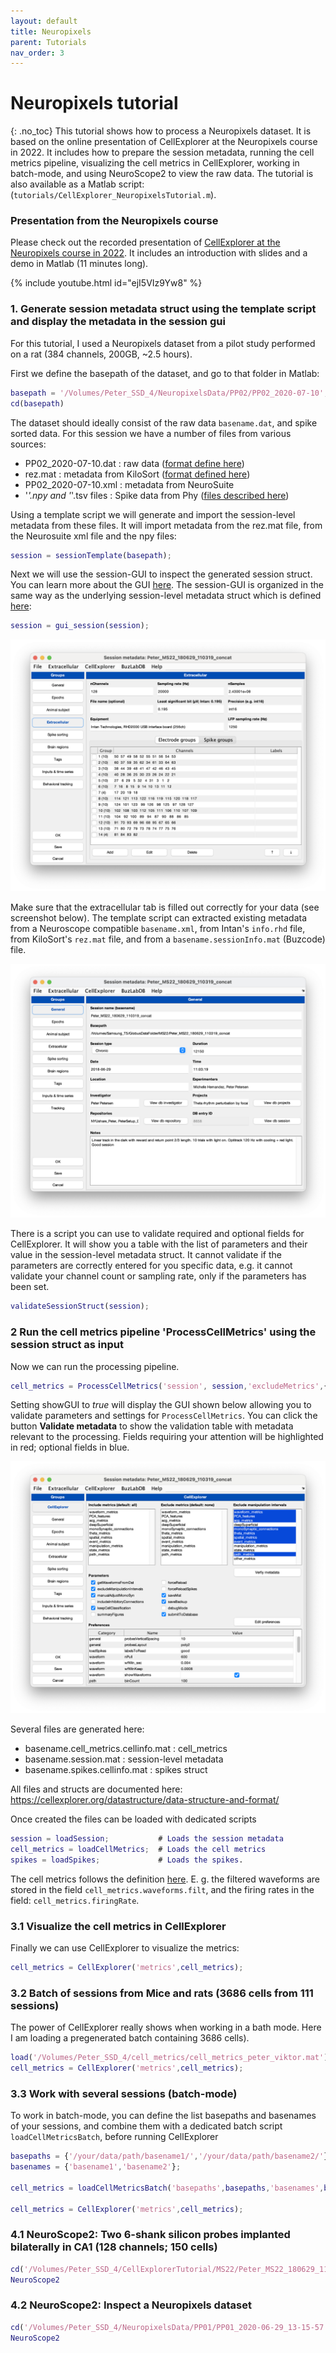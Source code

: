 ```yaml
---
layout: default
title: Neuropixels
parent: Tutorials
nav_order: 3
---
```

# Neuropixels tutorial
{: .no_toc}
This tutorial shows how to process a Neuropixels dataset. It is based on the online presentation of CellExplorer at the Neuropixels course in 2022. It includes how to prepare the session metadata, running the cell metrics pipeline, visualizing the cell metrics in CellExplorer, working in batch-mode, and using NeuroScope2 to view the raw data. The tutorial is also available as a Matlab script: (`tutorials/CellExplorer_NeuropixelsTutorial.m`).

### Presentation from the Neuropixels course

Please check out the recorded presentation of [CellExplorer at the Neuropixels course in 2022](https://www.youtube.com/watch?v=ejI5VIz9Yw8). It includes an introduction with slides and a demo in Matlab (11 minutes long).

{% include youtube.html id="ejI5VIz9Yw8" %}

### 1. Generate session metadata struct using the template script and display the metadata in the session gui
For this tutorial, I used a Neuropixels dataset from a pilot study performed on a rat (384 channels, 200GB, ~2.5 hours). 


First we define the basepath of the dataset, and go to that folder in Matlab:
```m
basepath = '/Volumes/Peter_SSD_4/NeuropixelsData/PP02/PP02_2020-07-10';
cd(basepath)
```
The dataset should ideally consist of the raw data `basename.dat`, and spike sorted data. For this session we have a number of files from various sources:

- PP02_2020-07-10.dat       : raw data ([format define here](https://cellexplorer.org/datastructure/data-structure-and-format/#raw-data-file-format))
- rez.mat                   : metadata from KiloSort ([format defined here](https://github.com/MouseLand/Kilosort/wiki/7.-Output-variables))
- PP02_2020-07-10.xml       : metadata from NeuroSuite 
- '*'.npy and '*'.tsv files : Spike data from Phy ([files described here](https://phy.readthedocs.io/en/latest/terminology/))

Using a template script we will generate and import the session-level metadata from these files. It will import metadata from the rez.mat file, from the Neurosuite xml file and the npy files:
```m
session = sessionTemplate(basepath);
```

Next we will use the session-GUI to inspect the generated session struct. You can learn more about the GUI [here](https://cellexplorer.org/interface/gui_session/). The session-GUI is organized in the same way as the underlying session-level metadata struct which is defined [here](https://cellexplorer.org/datastructure/data-structure-and-format/#session-metadata):
```m
session = gui_session(session);
```

![ProcessCellMetrics_gui](https://raw.githubusercontent.com/petersenpeter/common_resources/main/images/gui_session_extracellular.png)

Make sure that the extracellular tab is filled out correctly for your data (see screenshot below). The template script can extracted existing metadata from a Neuroscope compatible `basename.xml`, from Intan's `info.rhd` file, from KiloSort's `rez.mat` file, and from a `basename.sessionInfo.mat` (Buzcode) file.

![ProcessCellMetrics_gui](https://raw.githubusercontent.com/petersenpeter/common_resources/main/images/gui_session_general.png)


There is a script you can use to validate required and optional fields for CellExplorer. It will show you a table with the list of parameters and their value in the session-level metadata struct. It cannot validate if the parameters are correctly entered for you specific data, e.g. it cannot validate your channel count or sampling rate, only if the parameters has been set.
```m
validateSessionStruct(session);
```

### 2 Run the cell metrics pipeline 'ProcessCellMetrics' using the session struct as input
Now we can run the processing pipeline. 

```m
cell_metrics = ProcessCellMetrics('session', session,'excludeMetrics',{'monoSynaptic_connections'},'showWaveforms',false,'sessionSummaryFigure',false,'showGUI',true);
```

Setting showGUI to *true* will display the GUI shown below allowing you to validate parameters and settings for `ProcessCellMetrics`. You can click the button __Validate metadata__ to show the validation table with metadata relevant to the processing. Fields requiring your attention will be highlighted in red; optional fields in blue.

![ProcessCellMetrics_gui](https://raw.githubusercontent.com/petersenpeter/common_resources/main/images/gui_session_ProcessCellMetrics.png)


Several files are generated here:
- basename.cell_metrics.cellinfo.mat    : cell_metrics
- basename.session.mat                  : session-level metadata
- basename.spikes.cellinfo.mat          : spikes struct

All files and structs are documented here: https://cellexplorer.org/datastructure/data-structure-and-format/

Once created the files can be loaded with dedicated scripts
```m
session = loadSession;           # Loads the session metadata
cell_metrics = loadCellMetrics;  # Loads the cell metrics
spikes = loadSpikes;             # Loads the spikes.
```

The cell metrics follows the definition [here](https://cellexplorer.org/datastructure/standard-cell-metrics/). E. g. the filtered waveforms are stored in the field `cell_metrics.waveforms.filt`, and the firing rates in the field: `cell_metrics.firingRate`.

### 3.1 Visualize the cell metrics in CellExplorer
Finally we can use CellExplorer to visualize the metrics:
```m
cell_metrics = CellExplorer('metrics',cell_metrics);
```

### 3.2 Batch of sessions from Mice and rats (3686 cells from 111 sessions)
The power of CellExplorer really shows when working in a bath mode. Here I am loading a pregenerated batch containing 3686 cells). 

```m
load('/Volumes/Peter_SSD_4/cell_metrics/cell_metrics_peter_viktor.mat');
cell_metrics = CellExplorer('metrics',cell_metrics);
```

### 3.3 Work with several sessions (batch-mode)
To work in batch-mode, you can define the list basepaths and basenames of your sessions, and combine them with a dedicated batch script `loadCellMetricsBatch`, before running CellExplorer
```m
basepaths = {'/your/data/path/basename1/','/your/data/path/basename2/'};
basenames = {'basename1','basename2'};

cell_metrics = loadCellMetricsBatch('basepaths',basepaths,'basenames',basenames);

cell_metrics = CellExplorer('metrics',cell_metrics);
```

### 4.1 NeuroScope2: Two 6-shank silicon probes implanted bilaterally in CA1 (128 channels; 150 cells)
```m
cd('/Volumes/Peter_SSD_4/CellExplorerTutorial/MS22/Peter_MS22_180629_110319_concat');
NeuroScope2
```

### 4.2 NeuroScope2: Inspect a Neuropixels dataset

```m
cd('/Volumes/Peter_SSD_4/NeuropixelsData/PP01/PP01_2020-06-29_13-15-57');
NeuroScope2
```
